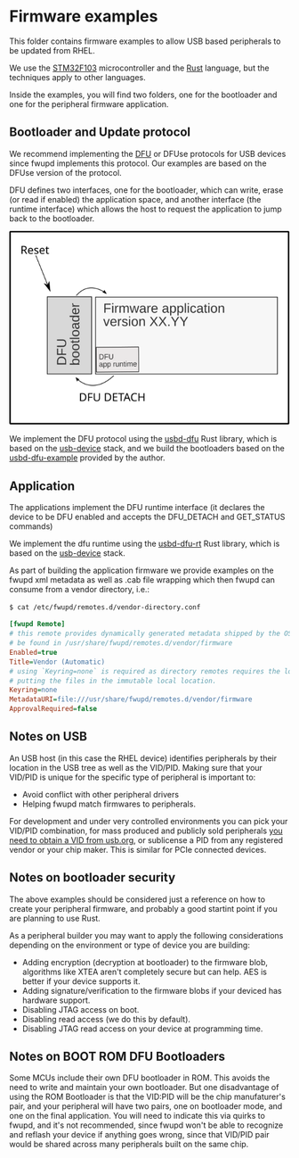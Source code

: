 
# Firmware examples

This folder contains firmware examples to allow USB based
peripherals to be updated from RHEL.

We use the [STM32F103](https://www.st.com/en/microcontrollers-microprocessors/stm32f103.html)
microcontroller and the [Rust](https://www.rust-lang.org/) language, but the techniques apply to other languages.

Inside the examples, you will find two folders, one for the bootloader and one for the peripheral firmware application.

## Bootloader and Update protocol

We recommend implementing the [DFU](https://www.usb.org/sites/default/files/DFU_1.1.pdf) or DFUse protocols for USB devices since fwupd implements this protocol. Our examples are based on the DFUse version of the protocol.

DFU defines two interfaces, one for the bootloader, which can write, erase (or read if enabled) the application space, and another interface (the runtime interface) which allows the host to request the application to jump back to the bootloader.

![DFU Bootloader and APP](./dfu.svg)

We implement the DFU protocol using the [usbd-dfu](https://github.com/vitalyvb/usbd-dfu) Rust
library, which is based on the [usb-device](https://github.com/rust-embedded-community/usb-device) stack, and we build the bootloaders based on the [usbd-dfu-example](https://github.com/vitalyvb/usbd-dfu-example) provided by the author.

## Application

The applications implement the DFU runtime interface (it declares the device to be DFU enabled
and accepts the DFU_DETACH and GET_STATUS commands)

We implement the dfu runtime using the [usbd-dfu-rt](https://github.com/jedrzejboczar/usbd-dfu-rt) Rust library, which is based on the [usb-device](https://github.com/rust-embedded-community/usb-device) stack.

As part of building the application firmware we provide examples on the fwupd xml metadata
as well as .cab file wrapping which then fwupd can consume from a vendor directory, i.e.:

`$ cat /etc/fwupd/remotes.d/vendor-directory.conf`
```ini
[fwupd Remote]
# this remote provides dynamically generated metadata shipped by the OS vendor and can
# be found in /usr/share/fwupd/remotes.d/vendor/firmware
Enabled=true
Title=Vendor (Automatic)
# using `Keyring=none` is required as directory remotes requires the local user to trust the person
# putting the files in the immutable local location.
Keyring=none
MetadataURI=file:///usr/share/fwupd/remotes.d/vendor/firmware
ApprovalRequired=false
```

## Notes on USB

An USB host (in this case the RHEL device) identifies peripherals by their location
in the USB tree as well as the VID/PID. Making sure that your VID/PID is unique
for the specific type of peripheral is important to:
* Avoid conflict with other peripheral drivers
* Helping fwupd match firmwares to peripherals.

For development and under very controlled environments you can pick your VID/PID combination,
for mass produced and publicly sold peripherals [you need to obtain a VID from usb.org](https://www.usb.org/getting-vendor-id), or sublicense a PID from any registered vendor or your chip maker. This is similar for PCIe connected devices.

## Notes on bootloader security

The above examples should be considered just a reference on how to create your
peripheral firmware, and probably a good startint point if you are planning to use Rust.

As a peripheral builder you may want to apply the following considerations depending
on the environment or type of device you are building:

* Adding encryption (decryption at bootloader) to the firmware blob, algorithms like XTEA
  aren't completely secure but can help. AES is better if your device supports it.
* Adding signature/verification to the firmware blobs if your deviced has hardware support.
* Disabling JTAG access on boot.
* Disabling read access (we do this by default).
* Disabling JTAG read access on your device at programming time.

## Notes on BOOT ROM DFU Bootloaders

Some MCUs include their own DFU bootloader in ROM. This avoids the need to write and maintain
your own bootloader. But one disadvantage of using the ROM Bootloader is that 
the VID:PID will be the chip manufaturer's pair, and your peripheral will have
two pairs, one on bootloader mode, and one on the final application.
You will need to indicate this via quirks to fwupd, and it's not recommended, since fwupd
won't be able to recognize and reflash your device if anything goes wrong, since that
VID/PID pair would be shared across many peripherals built on the same chip.

